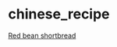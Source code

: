 # chinese_recipe
<a href="https://www.iamifood.com/2022/red-bean-shortbread/" rel="dofollow">Red bean shortbread</a>
